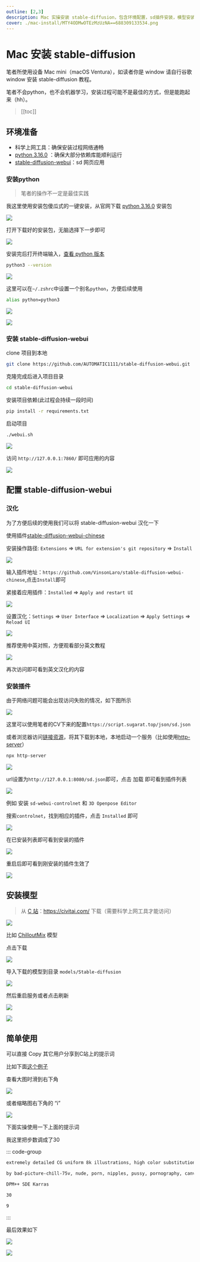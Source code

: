 ```yaml
---
outline: [2,3]
description: Mac 实操安装 stable-diffusion，包含环境配置，sd插件安装，模型安装等内容
cover: ./mac-install/MTY4ODMwOTEzMzUzNA==688309133534.png
---
```

# Mac 安装 stable-diffusion

笔者所使用设备 Mac mini（macOS Ventura），如读者你是 window 请自行谷歌 window 安装 stable-diffusion 教程。

笔者不会python，也不会机器学习，安装过程可能不是最佳的方式，但是能跑起来（hh）。

>[[toc]]

## 环境准备
* 科学上网工具：确保安装过程网络通畅
* [python 3.16.0](https://www.python.org/downloads/release/python-3106/) ：确保大部分依赖库能顺利运行
* [stable-diffusion-webui](https://github.com/AUTOMATIC1111/stable-diffusion-webui)：sd 网页应用

### 安装python
>笔者的操作不一定是最佳实践

我这里使用安装包傻瓜式的一键安装，从官网下载 [python 3.16.0](https://www.python.org/downloads/release/python-3106/) 安装包

![](./mac-install/MTY4ODMwMDc3OTM2Mg==688300779362.png)

打开下载好的安装包，无脑选择下一步即可

![](./mac-install/MTY4ODMwMDgyMDQyMw==688300820423.png)

安装完后打开终端输入，[查看 python 版本](https://app.warp.dev/block/s9LVoqUBc12tgLXmwl1sQO)
```sh
python3 --version
```

![](./mac-install/MTY4ODMwMTAyODI2Nw==688301028267.png)

这里可以在`~/.zshrc`中设置一个别名`python`，方便后续使用
```sh
alias python=python3
```

![](./mac-install/MTY4ODMwMTEwMTgzNw==688301101837.png)

![](./mac-install/MTY4ODMwMTEzMjgzNQ==688301132835.png)

### 安装 stable-diffusion-webui

clone 项目到本地
```sh
git clone https://github.com/AUTOMATIC1111/stable-diffusion-webui.git
```
克隆完成后进入项目目录
```sh
cd stable-diffusion-webui
```

安装项目依赖(此过程会持续一段时间)
```sh
pip install -r requirements.txt
```

启动项目
```sh
./webui.sh
```

![](./mac-install/MTY4ODMwMTU4NTA0Mw==688301585043.png)

访问 `http://127.0.0.1:7860/` 即可应用的内容

![](./mac-install/MTY4ODMwMTY2MTk5MA==688301661990.png)

## 配置 stable-diffusion-webui
### 汉化
为了方便后续的使用我们可以将 stable-diffusion-webui 汉化一下

使用插件[stable-diffusion-webui-chinese](https://github.com/VinsonLaro/stable-diffusion-webui-chinese)

安装操作路径: `Extensions` => `URL for extension's git repository` => `Install`

![](./mac-install/MTY4ODMwMTc1ODg0MQ==688301758841.png)

输入插件地址：`https://github.com/VinsonLaro/stable-diffusion-webui-chinese`,点击`Install`即可

紧接着应用插件：`Installed` => `Apply and restart UI`

![](./mac-install/MTY4ODMwMTk0NTg4Nw==688301945887.png)

设置汉化：`Settings` => `User Interface` => `Localization` => `Apply Settings` => `Reload UI`

![](./mac-install/MTY4ODMwMjA5NjAwMQ==688302096001.png)

推荐使用中英对照，方便观看部分英文教程

![](./mac-install/MTY4ODMwMjM3MTAwNw==688302371007.png)

再次访问即可看到英文汉化的内容

### 安装插件

由于网络问题可能会出现访问失败的情况，如下图所示

![](./mac-install/MTY4ODMwMjQ0NDUwNg==688302444506.png)

这里可以使用笔者的CV下来的配置`https://script.sugarat.top/json/sd.json`

或者浏览器访问[链接资源](https://raw.githubusercontent.com/AUTOMATIC1111/stable-diffusion-webui-extensions/master/index.json)，将其下载到本地，本地启动一个服务（比如使用[http-server](https://www.npmjs.com/package/http-server)）

```sh
npx http-server
```

![](./mac-install/MTY4ODMwMjc3ODEzNg==688302778136.png)

url设置为`http://127.0.0.1:8080/sd.json`即可，点击 加载 即可看到插件列表

![](./mac-install/MTY4ODMwMzI4NTY5Mg==688303285692.png)

例如 安装 `sd-webui-controlnet` 和 `3D Openpose Editor`

搜索`controlnet`，找到相应的插件，点击 `Installed` 即可

![](./mac-install/MTY4ODMwNTU2NjA0Mw==688305566043.png)

在已安装列表即可看到安装的插件

![](./mac-install/MTY4ODMwNjIyOTMxNg==688306229316.png)

重启后即可看到刚安装的插件生效了

![](./mac-install/MTY4ODMwNjc4MzcxMg==688306783712.png)

## 安装模型
> 从 [C 站](https://civitai.com/)：https://civitai.com/ 下载（需要科学上网工具才能访问）

![](./mac-install/MTY4ODMwOTEzMzUzNA==688309133534.png)

比如 [ChilloutMix](https://civitai.com/models/6424?modelVersionId=11745) 模型

点击下载

![](./mac-install/MTY4ODMwOTI2NTU3Mg==688309265572.png)

导入下载的模型到目录 `models/Stable-diffusion`

![](./mac-install/MTY4ODMwOTUyMDk4MA==688309520980.png)

然后重启服务或者点击刷新

![](./mac-install/MTY4ODU3MDA2NDczNA==688570064734.png)

![](./mac-install/MTY4ODMwOTYxMDkyOA==688309610928.png)

## 简单使用

可以直接 Copy 其它用户分享到C站上的提示词

比如下面[这个例子](https://civitai.com/images/312507?period=AllTime&periodMode=published&sort=Newest&view=categories&modelVersionId=27828&modelId=23302&postId=79817)

查看大图时滑到右下角

![](./mac-install/MTY4ODMwOTg3ODUxOA==688309878518.png)

或者缩略图右下角的 “i”

![](./mac-install/MTY4ODMwOTkwMzgwOA==688309903808.png)

下面实操使用一下上面的提示词

我这里把步数调成了30

::: code-group
```txt [① 提示词]
extremely detailed CG uniform 8k illustrations, high color substitution, sketches graffiti art, illustrations photo, masterpiece, hyper detailed, best quality, ultra high res, high resolution, (intricate details), perfect lighting, best shadow, (graffiti wall:1.4), 1 girl, (extremely detailed face and eyes), (shiny big eyes), (shiny graffiti long hair:1.2), ((colorful)), ((colorful illustrations)), face focus, lip gloss, random eyes color,
```

```txt [② 反向提示词]
by bad-picture-chill-75v, nude, porn, nipples, pussy, pornography, canvas frame, cartoon, 3d, ((disfigured)), ((bad art)), ((deformed)),((extra limbs)),((close up)),((b&w)), wierd colors, blurry, (((duplicate))), ((morbid)), ((mutilated)), [out of frame], extra fingers, mutated hands, ((poorly drawn hands)), ((poorly drawn face)), (((mutation))), (((deformed))), ((ugly)), blurry, ((bad anatomy)), (((bad proportions))), ((extra limbs)), cloned face, (((disfigured))), out of frame, ugly, extra limbs, (bad anatomy), gross proportions, (malformed limbs), ((missing arms)), ((missing legs)), (((extra arms))), (((extra legs))), mutated hands, (fused fingers), (too many fingers), (((long neck))), Photoshop, video game, ugly, tiling, poorly drawn hands, poorly drawn feet, poorly drawn face, out of frame, mutation, mutated, extra limbs, extra legs, extra arms, disfigured, deformed, cross-eye, body out of frame, blurry, bad art, bad anatomy, 3d render, background blur, (blurred background),  (briefs), (triangle pants), watermark, astigmatism, scattered light, lens astigmatism, chest light, shiny boobs, glowing boobs, halo, fog, hazy,
```

```txt [③ 采样器]
DPM++ SDE Karras
```

```txt [④ 步数]
30
```

```txt [⑤ 引导系数]
9
```
:::

最后效果如下

![](./mac-install/MTY4ODMxMTAyMTY2Ng==688311021666.png)

![](./mac-install/MTY4ODMxMTI1MTEzNw==688311251137.png)
